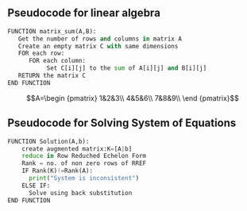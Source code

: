 ## Pseudocode for linear algebra
```python
FUNCTION matrix_sum(A,B):
   Get the number of rows and columns in matrix A
   Create an empty matrix C with same dimensions
   FOR each row:
      FOR each column:
           Set C[i][j] to the sum of A[i][j] and B[i][j]
   RETURN the matrix C 
END FUNCTION

```
$$A=\begin {pmatrix}
     1&2&3\\
     4&5&6\\
     7&8&9\\
     \end {pmatrix}$$

## Pseudocode for Solving System of Equations
```python
FUNCTION Solution(A,b):
    create augmented matrix:K=[A|b]
    reduce in Row Reduched Echelon Form
    Rank = no. of non zero rows of RREF
    IF Rank(K)!=Rank(A):
      print("System is inconsistent")
    ELSE IF:
      Solve using back substitution
END FUNCTION
```


